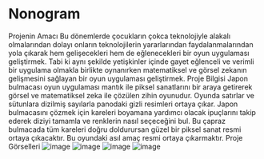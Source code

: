 # Nonogram
Projenin Amacı
Bu dönemlerde çocukların çokca teknolojiyle alakalı olmalarından dolayı onların teknolojilerin yararlarından faydalanmalarından yola çıkarak hem gelişecekleri hem de eğlenecekleri bir oyun uygulaması geliştirmek. Tabi ki aynı şekilde yetişkinler içinde gayet eğlenceli ve verimli bir uygulama olmakla birlikte oynanırken matematiksel ve görsel zekanın gelişmesini sağlayan bir oyun uygulaması geliştirmek.
Proje Bilgisi
Japon bulmacası oyun uygulaması mantık ile piksel sanatlarını bir araya getirerek görsel ve matematiksel zeka ile çözülen zihin oyunudur. Oyunda satırlar ve sütunlara dizilmiş sayılarla panodaki gizli resimleri ortaya çıkar. Japon bulmacasını çözmek için kareleri boyamana yardımcı olacak ipuçlarını takip ederek diziyi tamamla ve renklerin nasıl seçeceğini bul. Bu çapraz bulmacada tüm kareleri doğru doldurursan güzel bir piksel sanat resmi ortaya çıkacaktır. Bu oyundaki asıl amaç resmi ortaya çıkarmaktır.
Proje Görselleri
![image](https://github.com/CeydaOzgenc/Nonogram/assets/82287243/9699c930-0899-437d-a94e-95031d2d2e40)
![image](https://github.com/CeydaOzgenc/Nonogram/assets/82287243/cbd638ff-1b85-4b00-95e7-0a7db179e5c1)
![image](https://github.com/CeydaOzgenc/Nonogram/assets/82287243/d96a84ff-9cfa-4b9c-9724-2ab380a7064d)
![image](https://github.com/CeydaOzgenc/Nonogram/assets/82287243/53fa7557-74cc-46fd-8bcf-130f2d74b726)






